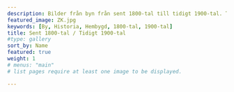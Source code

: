 ```yaml
---
description: Bilder från byn från sent 1800-tal till tidigt 1900-tal. Tusen tack till Jörgen Håkansson(Klättorp 205) för bilderna och bildbeskrivningarna!
featured_image: ZK.jpg
keywords: [By, Historia, Hembygd, 1800-tal, 1900-tal]
title: Sent 1800-tal / Tidigt 1900-tal
#type: gallery
sort_by: Name
featured: true
weight: 1
# menus: "main"
# list pages require at least one image to be displayed.

---
```

